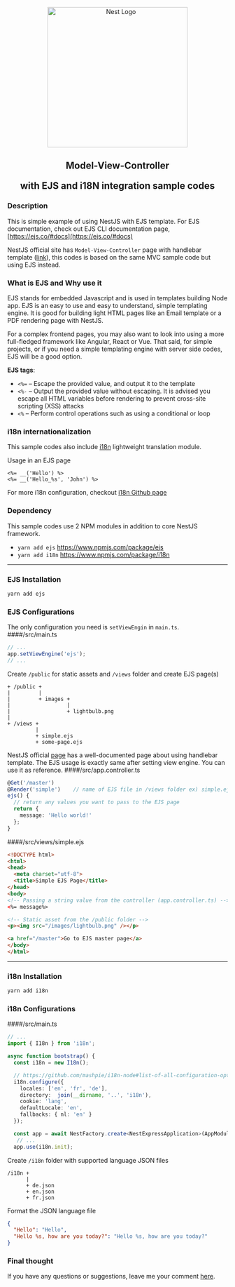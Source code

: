 <p align="center">
  <a href="http://nestjs.com/" target="blank"><img src="https://nestjs.com/img/logo_text.svg" width="320" alt="Nest Logo" /></a>
</p>
<h2 align="center">
<p>Model-View-Controller</p>
with EJS and i18N integration sample codes
</h2>

### Description
This is simple example of using NestJS with EJS template. For EJS documentation, check out EJS CLI documentation page, [https://ejs.co/#docs](https://ejs.co/#docs)

NestJS official site has `Model-View-Controller` page with handlebar template ([link](https://docs.nestjs.com/techniques/mvc)), this codes is based on the same MVC sample code but using EJS instead.

### What is EJS and Why use it
EJS stands for embedded Javascript and is used in templates building Node app. EJS is an easy to use and easy to understand, simple templating engine.
It is good for building light HTML pages like an Email template or a PDF rendering page with NestJS. 

For a complex frontend pages, you may also want to look into using a more full-fledged framework like Angular, React or Vue. That said, for simple projects, or if you need a simple templating engine with server side codes, 
EJS will be a good option. 

**EJS tags**:
- `<%=` – Escape the provided value, and output it to the template
- `<%-` – Output the provided value without escaping. It is advised you escape all HTML variables before rendering to prevent cross-site scripting (XSS) attacks
- `<%` – Perform control operations such as using a conditional or loop


### i18n internationalization 
This sample codes also include [i18n](https://www.npmjs.com/package/i18n) lightweight translation module.

Usage in an EJS page
```ejs
<%= __('Hello') %>
<%= __('Hello_%s', 'John') %>
```

For more i18n configuration, checkout [i18n Github page](https://github.com/mashpie/i18n-node)

### Dependency
This sample codes use 2 NPM modules in addition to core NestJS framework. 

- `yarn add ejs` https://www.npmjs.com/package/ejs
- `yarn add i18n` https://www.npmjs.com/package/i18n

---

### EJS Installation

```bash
yarn add ejs
```

### EJS Configurations
The only configuration you need is `setViewEngin` in `main.ts`. 
####/src/main.ts
```typescript
// ...
app.setViewEngine('ejs');
// ...
```

Create `/public` for static assets and `/views` folder and create EJS page(s)
```
+ /public +
|         |
|         + images +
|                  |
|                  + lightbulb.png
|
+ /views +
         |
         + simple.ejs
         + some-page.ejs
```



NestJS official [page](https://docs.nestjs.com/techniques/mvc) has a well-documented page about using handlebar template. The EJS usage is exactly same after setting view engine. You can use it as reference.
####/src/app.controller.ts
```typescript
@Get('/master')
@Render('simple')    // name of EJS file in /views folder ex) simple.ejs
ejs() {
  // return any values you want to pass to the EJS page
  return {
    message: 'Hello world!'
  };
}
```

####/src/views/simple.ejs
```html
<!DOCTYPE html>
<html>
<head>
  <meta charset="utf-8">
  <title>Simple EJS Page</title>
</head>
<body>
<!-- Passing a string value from the controller (app.controller.ts) -->
<%= message%>

<!-- Static asset from the /public folder -->
<p><img src="/images/lightbulb.png" /></p>

<a href="/master">Go to EJS master page</a>
</body>
</html>
```

---

### i18n Installation

```bash
yarn add i18n
```

### i18n Configurations

####/src/main.ts

```typescript
// ...
import { I18n } from 'i18n';

async function bootstrap() {
  const i18n = new I18n();

  // https://github.com/mashpie/i18n-node#list-of-all-configuration-options
  i18n.configure({
    locales: ['en', 'fr', 'de'],
    directory:  join(__dirname, '..', 'i18n'),
    cookie: 'lang',
    defaultLocale: 'en',
    fallbacks: { nl: 'en' }
  });

  const app = await NestFactory.create<NestExpressApplication>(AppModule);
   // ... 
  app.use(i18n.init);
```

Create `/i18n` folder with supported language JSON files
```
/i18n +
      |
      + de.json
      + en.json
      + fr.json
```

Format the JSON language file 
```json
{
  "Hello": "Hello",
  "Hello %s, how are you today?": "Hello %s, how are you today?"
}
```

### Final thought
If you have any questions or suggestions, leave me your comment [here](https://github.com/JohnKimDev/nestjs-ejs-i18n-sample/labels/question).

